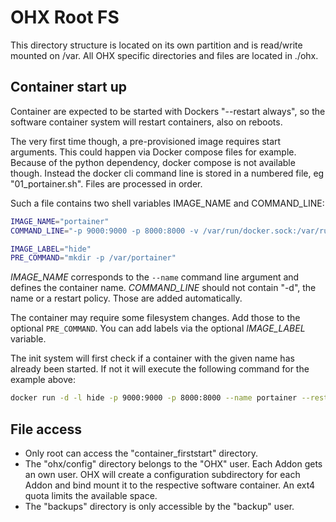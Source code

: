 # OHX Root FS

This directory structure is located on its own partition and is read/write mounted on /var.
All OHX specific directories and files are located in ./ohx.

## Container start up

Container are expected to be started with Dockers "--restart always", so the software
container system will restart containers, also on reboots.

The very first time though, a pre-provisioned image requires start arguments.
This could happen via Docker compose files for example.
Because of the python dependency, docker compose is not available though.
Instead the docker cli command line is stored in a numbered file, eg "01_portainer.sh".
Files are processed in order.

Such a file contains two shell variables IMAGE_NAME and COMMAND_LINE:
```sh
IMAGE_NAME="portainer"
COMMAND_LINE="-p 9000:9000 -p 8000:8000 -v /var/run/docker.sock:/var/run/docker.sock portainer/portainer"

IMAGE_LABEL="hide"
PRE_COMMAND="mkdir -p /var/portainer"
```

*IMAGE_NAME* corresponds to the `--name` command line argument and defines the container name.
*COMMAND_LINE* should not contain "-d", the name or a restart policy. Those are added automatically.

The container may require some filesystem changes. Add those to the optional `PRE_COMMAND`.
You can add labels via the optional *IMAGE_LABEL* variable.

The init system will first check if a container with the given name has already been started.
If not it will execute the following command for the example above:

```sh
docker run -d -l hide -p 9000:9000 -p 8000:8000 --name portainer --restart always -v /var/run/docker.sock:/var/run/docker.sock portainer/portainer
```

## File access
* Only root can access the "container_firststart" directory.
* The "ohx/config" directory belongs to the "OHX" user.
  Each Addon gets an own user. OHX will create a configuration subdirectory for each Addon
  and bind mount it to the respective software container. An ext4 quota limits the available space.
* The "backups" directory is only accessible by the "backup" user.
